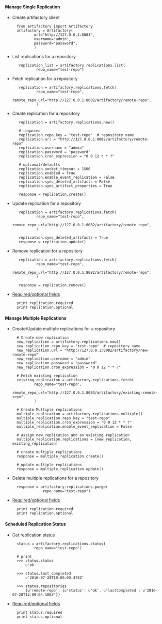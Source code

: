 #### Manage Single Replication


- Create artifactory client

        from artifactory import Artifactory
        artifactory = Artifactory(
                url="http://127.0.0.1:8081",
                username="admin",
                password="password",
                )


- List replications for a repository

         replication_list = artifactory.replications.list(
                 repo_name="test-repo")


- Fetch replication for a repository

         replication = artifactory.replications.fetch(
                 repo_name="test-repo",
                 remote_repo_url="http://127.0.0.1:8082/artifactory/remote-repo",
                 )


- Create replication for a repository

         replication = artifactory.replications.new()

         # required
         replication.repo_key = "test-repo"  # repository name
         replication.url = "http://127.0.0.1:8082/artifactory/remote-repo"
         replication.username = "admin"
         replication.password = "password"
         replication.cron_expression = "0 0 12 * * ?"

         # optional/defaults
         replication.socket_timeout = 1500
         replication.enabled = True
         replication.enable_event_replication = False
         replication.sync_deleted_artifacts = False
         replication.sync_artifact_properties = True

         response = replication.create()


- Update replication for a repository

         replication = artifactory.replications.fetch(
                 repo_name="test-repo",
                 remote_repo_url="http://127.0.0.1:8082/artifactory/remote-repo",
                 )

         replication.sync_deleted_artifacts = True
         response = replication.update()


- Remove replication for a repository

         replication = artifactory.replications.fetch(
                 repo_name="test-repo",
                 remote_repo_url="http://127.0.0.1:8082/artifactory/remote-repo",
                 )

         response = replication.remove()


- [Required/optional fields](https://www.jfrog.com/confluence/display/RTF/Artifactory+REST+API#ArtifactoryRESTAPI-GetRepositoryReplicationConfiguration)

        print replication.required
        print replication.optional



#### Manage Multiple Replications


- Create/Update multiple replications for a repository

        # Create new replication
        new_replication = artifactory.replications.new()
        new_replication.repo_key = "test-repo"  # repository name
        new_replication.url = "http://127.0.0.1:8082/artifactory/new-remote-repo"
        new_replication.username = "admin"
        new_replication.password = "password"
        new_replication.cron_expression = "0 0 12 * * ?"

        # Fetch existing replication
        existing_replication = artifactory.replications.fetch(
                repo_name="test-repo",
                remote_repo_url="http://127.0.0.1:8083/artifactory/existing-remote-repo",
                )

        # Create Multiple replications
        multiple_replication = artifactory.replications.multiple()
        multiple_replication.repo_key = "test-repo"
        multiple_replication.cron_expression = "0 0 12 * * ?"
        multiple_replication.enable_event_replication = False

        # assign new replication and an existing replication
        multiple_replication.replications = [new_replication, existing_replication]

        # create multiple replications
        response = multiple_replication.create()

        # update multiple replications
        response = multiple_replication.update()


- Delete multiple replications for a repository

        response = artifactory.replications.purge(
                    repo_name="test-repo")


- [Required/optional fields](https://www.jfrog.com/confluence/display/RTF/Artifactory+REST+API#ArtifactoryRESTAPI-CreateorReplaceLocalMulti-pushReplication)

        print replication.required
        print replication.optional



#### Scheduled Replication Status


- Get replication status

        status = artifactory.replications.status(
                repo_name="test-repo")

        # print
        >>> status.status
            u'ok'

        >>> status.last_completed
            u'2016-07-28T10:00:00.478Z'

        >>> status.repositories
            {u'remote-repo': {u'status': u'ok', u'lastCompleted': u'2016-07-28T12:00:04.186Z'}}


- [Required/optional fields](https://www.jfrog.com/confluence/display/RTF/Artifactory+REST+API#ArtifactoryRESTAPI-ScheduledReplicationStatus)

        print status.required
        print status.optional
